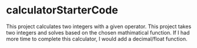 # calculatorStarterCode
This project calculates two integers with a given operator.
This project takes two integers and solves based on the chosen mathimatical function.
If I had more time to complete this calculator, I would add a decimal/float function.
